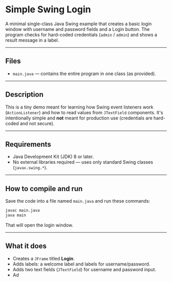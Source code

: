 # Simple Swing Login

A minimal single-class Java Swing example that creates a basic login window with username and password fields and a Login button. The program checks for hard-coded credentials (`admin` / `admin`) and shows a result message in a label.

---

## Files

* `main.java` — contains the entire program in one class (as provided).

---

## Description

This is a tiny demo meant for learning how Swing event listeners work (`ActionListener`) and how to read values from `JTextField` components. It's intentionally simple and **not** meant for production use (credentials are hard-coded and not secure).

---

## Requirements

* Java Development Kit (JDK) 8 or later.
* No external libraries required — uses only standard Swing classes (`javax.swing.*`).

---

## How to compile and run

Save the code into a file named `main.java` and run these commands:

```bash
javac main.java
java main
```

That will open the login window.

---

## What it does

* Creates a `JFrame` titled **Login**.
* Adds labels: a welcome label and labels for username/password.
* Adds two text fields (`JTextField`) for username and password input.
* Ad
